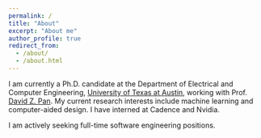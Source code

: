 ```yaml
---
permalink: /
title: "About"
excerpt: "About me"
author_profile: true
redirect_from:
  - /about/
  - /about.html
---
```



I am currently a Ph.D. candidate at the Department of Electrical and Computer Engineering, [University of Texas at Austin](https://www.utexas.edu/), working with Prof. [David Z. Pan](http://www.ece.utexas.edu/~dpan/). My current research interests include machine learning and computer-aided design. I have interned at Cadence and Nvidia.

I am actively seeking full-time software engineering positions.


